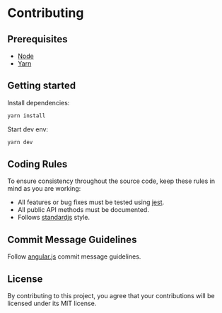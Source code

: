 # Contributing

## Prerequisites
* [Node](https://nodejs.org/en/)
* [Yarn](https://yarnpkg.com/en/)

## Getting started
Install dependencies:

```bash
yarn install
```

Start dev env:
```bash
yarn dev
```

## Coding Rules
To ensure consistency throughout the source code, keep these rules in mind as you are working:

* All features or bug fixes must be tested using [jest](https://facebook.github.io/jest/).
* All public API methods must be documented.
* Follows [standardjs](https://standardjs.com/) style.

## Commit Message Guidelines
Follow [angular.js](https://github.com/angular/angular/blob/master/CONTRIBUTING.md#commit) commit message guidelines.

## License
By contributing to this project, you agree that your contributions will be licensed under its MIT license.
